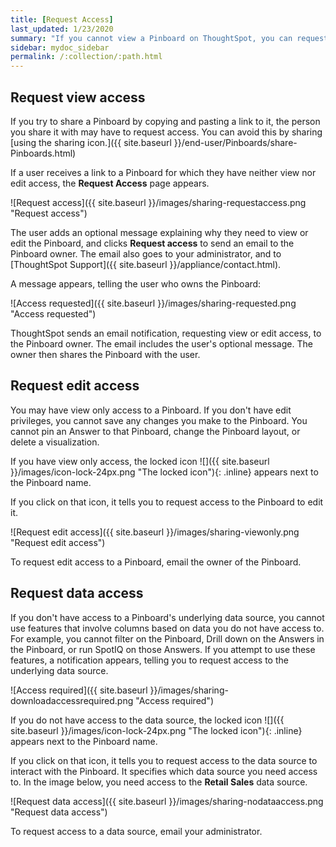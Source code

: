 ```yaml
---
title: [Request Access]
last_updated: 1/23/2020
summary: "If you cannot view a Pinboard on ThoughtSpot, you can request access to it."
sidebar: mydoc_sidebar
permalink: /:collection/:path.html
---
```

## Request view access
If you try to share a Pinboard by copying and pasting a link to it, the person you share it with may have to request access. You can avoid this by sharing [using the sharing icon.]({{ site.baseurl }}/end-user/Pinboards/share-Pinboards.html)

If a user receives a link to a Pinboard for which they have neither view nor edit access, the **Request Access** page appears.

![Request access]({{ site.baseurl }}/images/sharing-requestaccess.png "Request access")
<!--{% include image.html file="sharing-requestaccess.png" title="Request access" alt="If you do not have view access to a Pinboard, you can send an email requesting access to it." caption="Request access" %}-->

The user adds an optional message explaining why they need to view or edit the Pinboard, and clicks **Request access** to send an email to the Pinboard owner. The email also goes to your administrator, and to [ThoughtSpot Support]({{ site.baseurl }}/appliance/contact.html).

A message appears, telling the user who owns the Pinboard:

![Access requested]({{ site.baseurl }}/images/sharing-requested.png "Access requested")
<!--{% include image.html file="sharing-requested.png" title="Access requested" alt="When you send an email requesting access to a Pinboard, ThoughtSpot tells you who owns the Pinboard." caption="Access requested" %}-->

ThoughtSpot sends an email notification, requesting view or edit access, to the Pinboard owner. The email includes the user's optional message. The owner then shares the Pinboard with the user.

## Request edit access
You may have view only access to a Pinboard. If you don't have edit privileges, you cannot save any changes you make to the Pinboard. You cannot pin an Answer to that Pinboard, change the Pinboard layout, or delete a visualization.

 If you have view only access, the locked icon ![]({{ site.baseurl }}/images/icon-lock-24px.png "The locked icon"){: .inline} appears next to the Pinboard name.

If you click on that icon, it tells you to request access to the Pinboard to edit it.

![Request edit access]({{ site.baseurl }}/images/sharing-viewonly.png "Request edit access")
<!--{% include image.html file="sharing-viewonly.png" title="Request edit access" alt="If you have view only access to a Pinboard, you must request edit access or request access to the underlying data source." caption="Request edit access" %}-->

To request edit access to a Pinboard, email the owner of the Pinboard.

## Request data access
If you don't have access to a Pinboard's underlying data source, you cannot use features that involve columns based on data you do not have access to. For example, you cannot filter on the Pinboard, Drill down on the Answers in the Pinboard, or run SpotIQ on those Answers. If you attempt to use these features, a notification appears, telling you to request access to the underlying data source.

![Access required]({{ site.baseurl }}/images/sharing-downloadaccessrequired.png "Access required")
<!--{% include image.html file="sharing-downloadaccessrequired.png" title="Access required" alt="If you attempt to complete an action that you cannot do with view only access, a notification appears, telling you to request access to the underlying data source. Click the locked icon next to the Pinboard title to see the underlying data source." caption="Access required" %}-->

 If you do not have access to the data source, the locked icon ![]({{ site.baseurl }}/images/icon-lock-24px.png "The locked icon"){: .inline} appears next to the Pinboard name.

If you click on that icon, it tells you to request access to the data source to interact with the Pinboard. It specifies which data source you need access to. In the image below, you need access to the **Retail Sales** data source.

![Request data access]({{ site.baseurl }}/images/sharing-nodataaccess.png "Request data access")
<!--{% include image.html file="sharing-viewonly.png" title="Request edit access" alt="If you have view only access to a Pinboard, you must request edit access or request access to the underlying data source." caption="Request edit access" %}-->

To request access to a data source, email your administrator.
